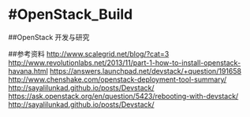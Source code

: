#OpenStack_Build
===============

##OpenStack 开发与研究

##参考资料
http://www.scalegrid.net/blog/?cat=3
http://www.revolutionlabs.net/2013/11/part-1-how-to-install-openstack-havana.html
https://answers.launchpad.net/devstack/+question/191658
http://www.chenshake.com/openstack-deployment-tool-summary/
http://sayalilunkad.github.io/posts/Devstack/
https://ask.openstack.org/en/question/5423/rebooting-with-devstack/
http://sayalilunkad.github.io/posts/Devstack/
